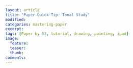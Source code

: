 ```yaml
---
layout: article
title: "Paper Quick Tip: Tonal Study"
modified:
categories: mastering-paper
excerpt:
tags: [Paper by 53, tutorial, drawing, painting, ipad]
image:
  feature:
  teaser:
  thumb:
comments:
---
```

